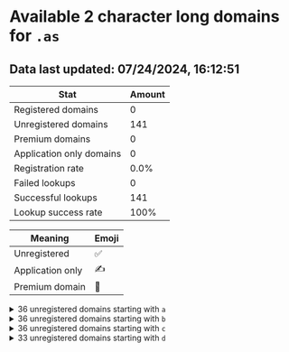 # Available 2 character long domains for `.as`

## Data last updated: 07/24/2024, 16:12:51

|Stat|Amount|
|--|--|
|Registered domains|0|
|Unregistered domains|141|
|Premium domains|0|
|Application only domains|0|
|Registration rate|0.0%|
|Failed lookups|0|
|Successful lookups|141|
|Lookup success rate|100%|


|Meaning|Emoji|
|--|--|
|Unregistered|:white_check_mark:|
|Application only|:writing_hand:|
|Premium domain|:gem:|

<details>
<summary>36 unregistered domains starting with <bold><code>a</code></bold></summary>

|Type|Domain|
|--|--|
|:white_check_mark:|`a0.as`|
|:white_check_mark:|`a1.as`|
|:white_check_mark:|`a2.as`|
|:white_check_mark:|`a3.as`|
|:white_check_mark:|`a4.as`|
|:white_check_mark:|`a5.as`|
|:white_check_mark:|`a6.as`|
|:white_check_mark:|`a7.as`|
|:white_check_mark:|`a8.as`|
|:white_check_mark:|`a9.as`|
|:white_check_mark:|`aa.as`|
|:white_check_mark:|`ab.as`|
|:white_check_mark:|`ac.as`|
|:white_check_mark:|`ad.as`|
|:white_check_mark:|`ae.as`|
|:white_check_mark:|`af.as`|
|:white_check_mark:|`ag.as`|
|:white_check_mark:|`ah.as`|
|:white_check_mark:|`ai.as`|
|:white_check_mark:|`aj.as`|
|:white_check_mark:|`ak.as`|
|:white_check_mark:|`al.as`|
|:white_check_mark:|`am.as`|
|:white_check_mark:|`an.as`|
|:white_check_mark:|`ao.as`|
|:white_check_mark:|`ap.as`|
|:white_check_mark:|`aq.as`|
|:white_check_mark:|`ar.as`|
|:white_check_mark:|`as.as`|
|:white_check_mark:|`at.as`|
|:white_check_mark:|`au.as`|
|:white_check_mark:|`av.as`|
|:white_check_mark:|`aw.as`|
|:white_check_mark:|`ax.as`|
|:white_check_mark:|`ay.as`|
|:white_check_mark:|`az.as`|
</details>
<details>
<summary>36 unregistered domains starting with <bold><code>b</code></bold></summary>

|Type|Domain|
|--|--|
|:white_check_mark:|`b0.as`|
|:white_check_mark:|`b1.as`|
|:white_check_mark:|`b2.as`|
|:white_check_mark:|`b3.as`|
|:white_check_mark:|`b4.as`|
|:white_check_mark:|`b5.as`|
|:white_check_mark:|`b6.as`|
|:white_check_mark:|`b7.as`|
|:white_check_mark:|`b8.as`|
|:white_check_mark:|`b9.as`|
|:white_check_mark:|`ba.as`|
|:white_check_mark:|`bb.as`|
|:white_check_mark:|`bc.as`|
|:white_check_mark:|`bd.as`|
|:white_check_mark:|`be.as`|
|:white_check_mark:|`bf.as`|
|:white_check_mark:|`bg.as`|
|:white_check_mark:|`bh.as`|
|:white_check_mark:|`bi.as`|
|:white_check_mark:|`bj.as`|
|:white_check_mark:|`bk.as`|
|:white_check_mark:|`bl.as`|
|:white_check_mark:|`bm.as`|
|:white_check_mark:|`bn.as`|
|:white_check_mark:|`bo.as`|
|:white_check_mark:|`bp.as`|
|:white_check_mark:|`bq.as`|
|:white_check_mark:|`br.as`|
|:white_check_mark:|`bs.as`|
|:white_check_mark:|`bt.as`|
|:white_check_mark:|`bu.as`|
|:white_check_mark:|`bv.as`|
|:white_check_mark:|`bw.as`|
|:white_check_mark:|`bx.as`|
|:white_check_mark:|`by.as`|
|:white_check_mark:|`bz.as`|
</details>
<details>
<summary>36 unregistered domains starting with <bold><code>c</code></bold></summary>

|Type|Domain|
|--|--|
|:white_check_mark:|`c0.as`|
|:white_check_mark:|`c1.as`|
|:white_check_mark:|`c2.as`|
|:white_check_mark:|`c3.as`|
|:white_check_mark:|`c4.as`|
|:white_check_mark:|`c5.as`|
|:white_check_mark:|`c6.as`|
|:white_check_mark:|`c7.as`|
|:white_check_mark:|`c8.as`|
|:white_check_mark:|`c9.as`|
|:white_check_mark:|`ca.as`|
|:white_check_mark:|`cb.as`|
|:white_check_mark:|`cc.as`|
|:white_check_mark:|`cd.as`|
|:white_check_mark:|`ce.as`|
|:white_check_mark:|`cf.as`|
|:white_check_mark:|`cg.as`|
|:white_check_mark:|`ch.as`|
|:white_check_mark:|`ci.as`|
|:white_check_mark:|`cj.as`|
|:white_check_mark:|`ck.as`|
|:white_check_mark:|`cl.as`|
|:white_check_mark:|`cm.as`|
|:white_check_mark:|`cn.as`|
|:white_check_mark:|`co.as`|
|:white_check_mark:|`cp.as`|
|:white_check_mark:|`cq.as`|
|:white_check_mark:|`cr.as`|
|:white_check_mark:|`cs.as`|
|:white_check_mark:|`ct.as`|
|:white_check_mark:|`cu.as`|
|:white_check_mark:|`cv.as`|
|:white_check_mark:|`cw.as`|
|:white_check_mark:|`cx.as`|
|:white_check_mark:|`cy.as`|
|:white_check_mark:|`cz.as`|
</details>
<details>
<summary>33 unregistered domains starting with <bold><code>d</code></bold></summary>

|Type|Domain|
|--|--|
|:white_check_mark:|`d0.as`|
|:white_check_mark:|`d1.as`|
|:white_check_mark:|`d2.as`|
|:white_check_mark:|`d3.as`|
|:white_check_mark:|`d4.as`|
|:white_check_mark:|`d5.as`|
|:white_check_mark:|`d6.as`|
|:white_check_mark:|`da.as`|
|:white_check_mark:|`db.as`|
|:white_check_mark:|`dc.as`|
|:white_check_mark:|`dd.as`|
|:white_check_mark:|`de.as`|
|:white_check_mark:|`df.as`|
|:white_check_mark:|`dg.as`|
|:white_check_mark:|`dh.as`|
|:white_check_mark:|`di.as`|
|:white_check_mark:|`dj.as`|
|:white_check_mark:|`dk.as`|
|:white_check_mark:|`dl.as`|
|:white_check_mark:|`dm.as`|
|:white_check_mark:|`dn.as`|
|:white_check_mark:|`do.as`|
|:white_check_mark:|`dp.as`|
|:white_check_mark:|`dq.as`|
|:white_check_mark:|`dr.as`|
|:white_check_mark:|`ds.as`|
|:white_check_mark:|`dt.as`|
|:white_check_mark:|`du.as`|
|:white_check_mark:|`dv.as`|
|:white_check_mark:|`dw.as`|
|:white_check_mark:|`dx.as`|
|:white_check_mark:|`dy.as`|
|:white_check_mark:|`dz.as`|
</details>